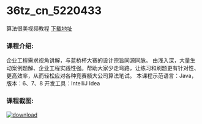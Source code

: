 # 36tz_cn_5220433
算法很美视频教程
[下载地址](http://www.36tz.cn/article/5220433 "下载地址")
### 课程介绍:
企业工程需求视角讲解，与蓝桥杯大赛的设计宗旨同源同脉。
由浅入深，大量生动案例题解、企业工程实践性强。帮助大家少走弯路，让练习和刷题更有针对性、更高效率，从而轻松应对各种竞赛额大公司算法笔试。
本课程示范语言：Java，版本：6、7、8
开发工具：IntelliJ Idea

### 课程截图:
[![download](http://36tz.cn/muke_img/2021_07_2-33.png "下载地址")](http://www.36tz.cn "下载地址")
